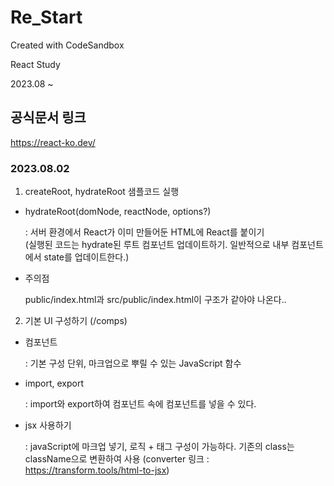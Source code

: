 # Re_Start
Created with CodeSandbox

React Study

2023.08 ~

## 공식문서 링크
https://react-ko.dev/

### 2023.08.02
1. createRoot, hydrateRoot 샘플코드 실행
 - hydrateRoot(domNode, reactNode, options?)
    
    : 서버 환경에서 React가 이미 만들어둔 HTML에 React를 붙이기    
     (실행된 코드는 hydrate된 루트 컴포넌트 업데이트하기.
      일반적으로 내부 컴포넌트에서 state를 업데이트한다.)
 - 주의점
    
    public/index.html과 src/public/index.html이 구조가 같아야 나온다..
2. 기본 UI 구성하기 (/comps)
 - 컴포넌트

    : 기본 구성 단위, 마크업으로 뿌릴 수 있는 JavaScript 함수
 - import, export
    
    : import와 export하여 컴포넌트 속에 컴포넌트를 넣을 수 있다. 
 - jsx 사용하기

    : javaScript에 마크업 넣기, 로직 + 태그 구성이 가능하다. 기존의 class는 className으로  변환하여 사용 (converter 링크 : https://transform.tools/html-to-jsx)
